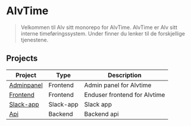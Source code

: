 # AlvTime

> Velkommen til Alv sitt monorepo for AlvTime. AlvTime er Alv sitt interne timeføringssystem. Under finner du lenker til de forskjellige tjenestene.

## Projects


Project                                        | Type | Description
-------                                        | ---- | -----------
[Adminpanel](./packages/adminpanel)   | Frontend | Admin panel for Alvtime
[Frontend](./packages/frontend) | Frontend | Enduser frontend for Alvtime
[Slack-app](./packages/slack-app) | Slack-app | Slack app
[Api](./packages/api) | Backend | Backend api
